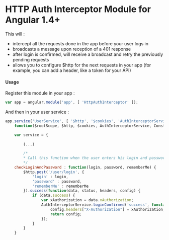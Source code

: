 # HTTP Auth Interceptor Module for Angular 1.4+

This will :
 - intercept all the requests done in the app before your user logs in
 - broadcasts a message upon reception of a 401 response
 - after login is confirmed, will receive a broadcast and retry the previously pending requests
 - allows you to configure $http for the next requests in your app (for example, you can add a header, like a token for your API)

#### Usage


Register this module in your app :

```javascript
var app = angular.module('app', [ 'HttpAuthInterceptor' ]);
```

And then in your user service :

```javascript
app.service('UserService', [ '$http', '$cookies', 'AuthInterceptorService', 'ConstantsService',
	function($rootScope, $http, $cookies, AuthInterceptorService, ConstantsService) {

	var service = {
					
        (...)

        /*
        * Call this function when the user enters his login and password
        */
	checkLoginAndPassword : function(login, password, rememberMe) {
		$http.post('/user/login', {
			'login' : login,
			'password' : password,
			'rememberMe' : rememberMe
		}).success(function(data, status, headers, config) {
			if (data.success) {
				var xAuthorization = data.xAuthorization;
				AuthInterceptorService.loginConfirmed('success', function(config) {
					config.headers["X-Authorization"] = xAuthorization;
					return config;
				});
			}
		}
	}
```
